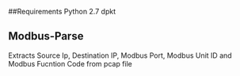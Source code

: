 ##Requirements
Python 2.7
dpkt

## Modbus-Parse
Extracts Source Ip, Destination IP, Modbus Port, Modbus Unit ID and Modbus Fucntion Code from pcap file
